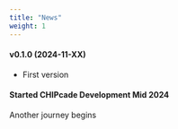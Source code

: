 ```yaml
---
title: "News"
weight: 1
---
```


#### v0.1.0 (2024-11-XX)

* First version

#### Started CHIPcade Development Mid 2024

Another journey begins
